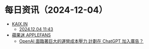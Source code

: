﻿# 每日资讯（2024-12-04）

- [KAIX.IN](https://kaix.in/feed/)
  - [2024.12.04 11:43](https://kaix.in/2024/1204/)
- [蘋果迷 APPLEFANS](https://applefans.today/feed/)
  - [OpenAI 面臨著巨大的運營成本壓力 計劃在 ChatGPT 加入廣告？](https://applefans.today/2024-12-chatgpt-with-ads-openai-explores-new-business-model/)
